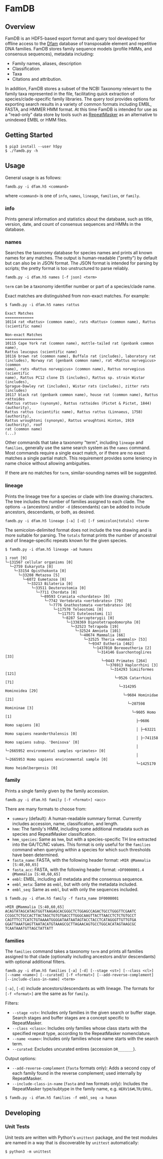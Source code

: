 # FamDB

## Overview

FamDB is an HDF5-based export format and query tool developed for offline access
to the [Dfam] database of transposable element and repetitive DNA families. FamDB stores family
sequence models (profile HMMs, and consensus sequences), metadata including:

 * Family names, aliases, description
 * Classification
 * Taxa
 * Citations and attribution.
 
In addition, FamDB stores a subset of the NCBI Taxonomy relevant to the family taxa represented
in the file, facilitating quick extraction of species/clade-specific family libraries.  The query tool provides options for exporting search results in a variety of common formats including EMBL, FASTA, and HMMER HMM format.
At this time FamDB is intended for use as a "read-only" data store by tools
such as [RepeatMasker] as an alternative to unindexed EMBL or HMM files.

[Dfam]: https://www.dfam.org/
[RepeatMasker]: http://www.repeatmasker.org/

## Getting Started

```
$ pip3 install --user h5py
$ ./famdb.py -h
```

## Usage

General usage is as follows:

`famdb.py -i dfam.h5 <command>`

where `<command>` is one of `info`, `names`, `lineage`, `families`, or `family`.

### info

Prints general information and statistics about the database, such as title,
version, date, and count of consensus sequences and HMMs in the database.

### names

Searches the taxonomy database for species names and prints all known names for
any matches. The output is human-readable ("pretty") by default but can also be
in JSON format. The JSON format is intended for parsing by scripts; the pretty
format is too unstructured to parse reliably.

`famdb.py -i dfam.h5 names [-f json] <term>`

`term` can be a taxonomy identifier number or part of a species/clade name.

Exact matches are distinguished from non-exact matches. For example:

```
$ famdb.py -i dfam.h5 names rattus

Exact Matches
=============
10114 rat <Rattus> (common name), rats <Rattus> (common name), Rattus
(scientific name)

Non-exact Matches
=================
10115 Cape York rat (common name), mottle-tailed rat (genbank common name),
Rattus leucopus (scientific name)
10116 brown rat (common name), Buffalo rat (includes), laboratory rat
(includes), Norway rat (genbank common name), rat <Rattus norvegicus> (common
name), rats <Rattus norvegicus> (common name), Rattus norvegicus (scientific
name), Rattus PC12 clone IS (includes), Rattus sp. strain Wistar (includes),
Sprague-Dawley rat (includes), Wistar rats (includes), zitter rats (includes)
10117 black rat (genbank common name), house rat (common name), Rattus rattoides
<Rattus rattus> (synonym), Rattus rattoides (Pictet & Pictet, 1844) (authority),
Rattus rattus (scientific name), Rattus rattus (Linnaeus, 1758) (authority),
Rattus wroughtoni (synonym), Rattus wroughtoni Hinton, 1919 (authority), roof
rat (common name)
(...)
```

Other commands that take a taxonomy "term", including `lineage` and `families`,
generally use the same search system as the `names` command. Most commands
require a single exact match, or if there are no exact matches a single partial
match. This requirement provides some leniency in name choice without allowing
ambiguities.

If there are no matches for `term`, similar-sounding names will be suggested.

### lineage

Prints the lineage tree for a species or clade with line drawing characters. The
tree includes the number of families assigned to each clade. The options `-a`
(ancestors) and/or `-d` (descendants) can be added to include ancestors,
descendants, or both, as desired.

`famdb.py -i dfam.h5 lineage [-a] [-d] [-f semicolon|totals] <term>`

The semicolon-delimited format does not include the tree drawing and is more
suitable for parsing. The `totals` format prints the number of ancestral
and of lineage-specific repeats known for the given species.

```
$ famdb.py -i dfam.h5 lineage -ad humans

1 root [9]
└─131567 cellular organisms [0]
  └─2759 Eukaryota [0]
    └─33154 Opisthokonta [0]
      └─33208 Metazoa [5]
        └─6072 Eumetazoa [0]
          └─33213 Bilateria [0]
            └─33511 Deuterostomia [0]
              └─7711 Chordata [0]
                └─89593 Craniata <chordates> [0]
                  └─7742 Vertebrata <vertebrates> [79]
                    └─7776 Gnathostomata <vertebrates> [0]
                      └─117570 Teleostomi [0]
                        └─117571 Euteleostomi [1]
                          └─8287 Sarcopterygii [0]
                            └─1338369 Dipnotetrapodomorpha [0]
                              └─32523 Tetrapoda [19]
                                └─32524 Amniota [101]
                                  └─40674 Mammalia [66]
                                    └─32525 Theria <mammals> [53]
                                      └─9347 Eutheria [462]
                                        └─1437010 Boreoeutheria [2]
                                          └─314146 Euarchontoglires [33]
                                            └─9443 Primates [264]
                                              └─376913 Haplorrhini [3]
                                                └─314293 Simiiformes [121]
                                                  └─9526 Catarrhini [71]
                                                    └─314295 Hominoidea [29]
                                                      └─9604 Hominidae [21]
                                                        └─207598 Homininae [3]
                                                          └─9605 Homo [1]
                                                            ├─9606 Homo sapiens [8]
                                                            │ ├─63221 Homo sapiens neanderthalensis [0]
                                                            │ ├─741158 Homo sapiens subsp. 'Denisova' [0]
                                                            │ └─2665952 environmental samples <primates> [0]
                                                            │   └─2665953 Homo sapiens environmental sample [0]
                                                            └─1425170 Homo heidelbergensis [0]
```

### family

Prints a single family given by the family accession.

`famdb.py -i dfam.h5 family [-f <format>] <acc>`

There are many formats to choose from:

  * `summary` (default): A human-readable summary format. Currently includes
    accession, name, classification, and length.
  * `hmm`: The family's HMM, including some additional metadata such as species
    and RepeatMasker classification.
  * `hmm_species`: Same as `hmm`, but with a species-specific TH line extracted
    into the GA/TC/NC values. This format is only useful for the `families`
    command when querying within a species for which such thresholds have been
    determined.
  * `fasta_name`: FASTA, with the following header format:
    `>MIR @Mammalia [S:40,60,65]`
  * `fasta_acc`: FASTA, with the following header format:
    `>DF0000001.4 @Mammalia [S:40,60,65]`
  * `embl`: EMBL, including all metadata and the consensus sequence.
  * `embl_meta`: Same as `embl`, but with only the metadata included.
  * `embl_seq`: Same as `embl`, but with only the sequences included.

```
$ famdb.py -i dfam.h5 family -f fasta_name DF0000001

>MIR @Mammalia [S:40,60,65]
ACAGTATAGCATAGTGGTTAAGAGCACGGGCTCTGGAGCCAGACTGCCTGGGTTCGAATC
CCGGCTCTGCCACTTACTAGCTGTGTGACCTTGGGCAAGTTACTTAACCTCTCTGTGCCT
CAGTTTCCTCATCTGTAAAATGGGGATAATAATAGTACCTACCTCATAGGGTTGTTGTGA
GGATTAAATGAGTTAATACATGTAAAGCGCTTAGAACAGTGCCTGGCACATAGTAAGCGC
TCAATAAATGTTAGCTATTATT
```

### families

The `families` command takes a taxonomy `term` and prints all families assigned
to that clade (optionally including ancestors and/or descendants) with optional
additional filters.

`famdb.py -i dfam.h5 families [-a] [-d]
  [--stage <st>] [--class <cl>] [--name <name>] [--curated]
  [-f <format>] [--add-reverse-complement] [--include-class-in-name]
  <term>`

`[-a]`, `[-d]` include ancestors/descendants as with lineage.
The formats for `[-f <format>]` are the same as for `family`.

Filters:
  * `--stage <st>`: Includes only families in the given search or buffer stage.
    Search stages and buffer stages are a concept specific to RepeatMasker.
  * `--class <class>`: Includes only families whose class starts with the
    specified repeat type, according to the RepeatMasker nomenclature.
  * `--name <name>`: Includes only families whose name starts with the search
    term.
  * `--curated`: Excludes uncurated entires (accession `DR_______`).

Output options:
  * `--add-reverse-complement` (`fasta` formats only): Adds a second copy of
    each family found in the reverse complement; used internally by
    RepeatMasker.
  * `--include-class-in-name` (`fasta` and `hmm` formats only): Includes the
    RepeatMasker type/subtype in the family name, e.g. `HERV16#LTR/ERVL`.

```
$ famdb.py -i dfam.h5 families -f embl_seq -a human
```

## Developing

### Unit Tests

Unit tests are written with Python's `unittest` package, and the test modules
are named in a way that is discoverable by `unittest` automatically:

```
$ python3 -m unittest
```

